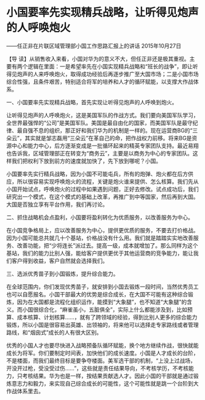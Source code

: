 # 小国要率先实现精兵战略，让听得见炮声的人呼唤炮火

——任正非在片联区域管理部小国工作思路汇报上的讲话 2015年10月27日

【导 读】从销售收入来看，小国对华为的意义不大，但任正非还是极其重视。主要有两个逻辑在里面：一是希望率先在小国实现精兵战略和“班长的战争”，即让听得见炮声的人来呼唤炮火，取得成功经验后再逐步推广至大国市场；二是小国市场综合性强，且条件艰苦，特别适合将军的培养和人才的循环赋能，以支撑大作战体系。

一、小国要率先实现精兵战略，首先实现让听得见炮声的人呼唤到炮火。

让听得见炮声的人呼唤炮火，这是美国军队的作战方式。我们要向美国军队学习，全世界最强悍的“公司”是美国军队。美国是最自由化的国家，而美国军队是最守纪律、最自强不息的组织，那正好和我们华为的机制是一样的。现在运营商BG的“三朵云”，其实就是邹志磊用“三朵云”在革自己的命，把作战权力前移。将来BG是资源中心和能力中心，后方逐渐变成是一批循环起来的精英专家团队支持。最近易翔也告诉我，区域管理部正在转变为“商务云”，主要是以商务为中心的专家团队。这样我们把权利下放到前方的速度就加快了，先下放到哪呢？小国。

小国要率先实行精兵战略，因为小国不可能屯兵，所有的炮弹、炮火都在后方供应，所以很容易实现呼唤炮火的流程，关键是炮火谁来提供、怎么核算。我们先从小国开始试点，呼唤炮火的过程中如果遇到问题，正好去修改。试点成功后，我们研究出一个模式，在这个模式的基础上改革，再推广到中等国家，然后再到大国。大国是否独立享有平台作用，我们再讨论。

二、抓住战略机会点盈利，小国要将盈利转化为优质服务，以改善服务为中心。

在小国竞争格局上，应以改善服务为中心，提供更优质的服务，不要去打价格战。因为小国可能总共就几十个基站，价格战没有什么用。我们就是踏踏实实地改善服务、改善功能，把“少将连长”派过去。提高一级，成本就增加了。那么同样为这个基站，我们的能力比别人强，能给客户提供更优于其他运营商的竞争能力，能让我们客户得到收益，客户自然就会选择我们。

三、选派优秀苗子到小国锻炼，提升综合能力。

在全球范围内，你们发现优秀苗子，就安排到小国去锻炼一段时间，当然优秀员工也可以自愿报名。小国干部最大的优势是综合成长，在大国不可能有这种综合锻炼，因为在大国都是流程化组织运作，能摸到“大象腿”，也不知道“大象腿”的含义。而小国很综合化，“麻雀虽小，五脏俱全”，实际上什么都能涉及到，比如预算、成本核算、计划核算……，就有了跨领域的经验，得到比别人更多的综合能力锻炼，所以小国是很容易出英雄、出领袖的，将来他可以选择走专家路线或者管理路线，和“烟囱式”成长的人有很大区别。

优秀的小国人才也要尽快进入战略预备队循环赋能，换个地方继续作战，很快就能成长为将军。你们要制定时间表，加快他们的成长速度。小国是人才成长的台阶，不是楼面，而我们最终目标是要争夺楼面。美军选干部的机制，“上没上过战场，开没开过枪，受没受过伤……”，这些就是责任结果导向，不考核学历，不考核能力，只考核结果。华为也是一样，按结果贡献选人才。因此小国的干部就是通过锻炼意志力和毅力，来实现自己综合成长的可能性，这个可能性就是跳一个台阶到大作战体系里去。

